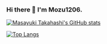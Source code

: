 ### Hi there 👋 I'm Mozu1206.

[![Masayuki Takahashi's GitHub stats](https://github-readme-stats.vercel.app/api?username=mo-ri-regen&theme=vue-dark&show_icons=true)](https://github.com/Mozu1206/github-readme-stats)

[![Top Langs](https://github-readme-stats.vercel.app/api/top-langs/?username=Mozu1206&theme=vue-dark&show_icons=true&layout=compact)](https://github.com/Mozu1206/github-readme-stats)

<!--
**Mozu1206/Mozu1206** is a ✨ _special_ ✨ repository because its `README.md` (this file) appears on your GitHub profile.

Here are some ideas to get you started:

- 🔭 I’m currently working on ...
- 🌱 I’m currently learning ...
- 👯 I’m looking to collaborate on ...
- 🤔 I’m looking for help with ...
- 💬 Ask me about ...
- 📫 How to reach me: ...
- 😄 Pronouns: ...
- ⚡ Fun fact: ...
-->
